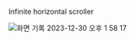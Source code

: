 Infinite horizontal scroller

![화면 기록 2023-12-30 오후 1 58 17](https://github.com/leye195/JS-practice/assets/30601503/b0bd17ec-2fdb-4dca-9f06-d49128ceece7)
